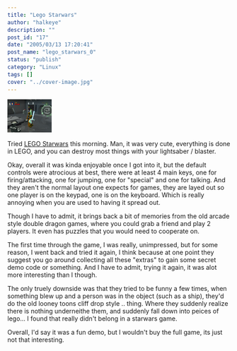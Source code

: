 ```yaml
---
title: "Lego Starwars"
author: "halkeye"
description: ""
post_id: "17"
date: "2005/03/13 17:20:41"
post_name: "lego_starwars_0"
status: "publish"
category: "Linux"
tags: []
cover: "../cover-image.jpg"
---
```


![](legostarwars.png)

Tried [LEGO Starwars](https://www.3dgamers.com/games/legostarwars/) this morning. Man, it was very cute, everything is done in LEGO, and you can destroy most things with your lightsaber / blaster.

Okay, overall it was kinda enjoyable once I got into it, but the default controls were atrocious at best, there were at least 4 main keys, one for firing/attacking, one for jumping, one for "special" and one for talking. And they aren't the normal layout one expects for games, they are layed out so one player is on the keypad, one is on the keyboard. Which is really annoying when you are used to having it spread out.

Though I have to admit, it brings back a bit of memories from the old arcade style double dragon games, where you could grab a friend and play 2 players. It even has puzzles that you would need to cooperate on.

The first time through the game, I was really, unimpressed, but for some reason, I went back and tried it again, I think because at one point they suggest you go around collecting all these "extras" to gain some secret demo code or something. And I have to admit, trying it again, it was alot more interesting than I though.

The only truely downside was that they tried to be funny a few times, when something blew up and a person was in the object (such as a ship), they'd do the old looney toons cliff drop style .. thing. Where they suddenly realize there is nothing underneithe them, and suddenly fall down into peices of lego... I found that really didn't belong in a starwars game.

Overall, I'd say it was a fun demo, but I wouldn't buy the full game, its just not that interesting.
